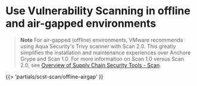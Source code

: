 # Use Vulnerability Scanning in offline and air-gapped environments

> **Note** For air-gapped (offline) environments, VMware recommends using Aqua Security's Trivy scanner with Scan 2.0.  This greatly simplifies the installation and maintenance experiences over Anchore Grype and Scan 1.0. For more information on Scan 1.0 versus
Scan 2.0, see [Overview of Supply Chain Security Tools - Scan](/scst-scan/overview.hbs.md).

<!-- The below partial is in the docs-tap/partials directory -->

{{> 'partials/scst-scan/offline-airgap' }}